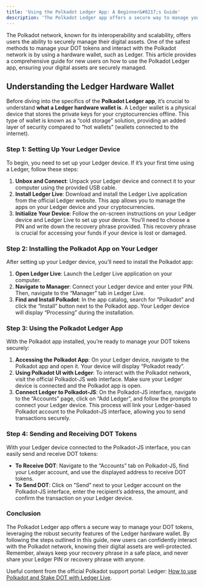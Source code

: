 ```yaml
---
title: 'Using the Polkadot Ledger App: A Beginner&#8217;s Guide'
description: 'The Polkadot Ledger app offers a secure way to manage your DOT tokens, leveraging the robust security features of the Ledger hardware wallet.'
---
```

The Polkadot network, known for its interoperability and scalability, offers users the ability to securely manage their digital assets. One of the safest methods to manage your DOT tokens and interact with the Polkadot network is by using a hardware wallet, such as Ledger. This article provides a comprehensive guide for new users on how to use the Polkadot Ledger app, ensuring your digital assets are securely managed.

Understanding the Ledger Hardware Wallet
----------------------------------------

Before diving into the specifics of the **Polkadot Ledger app**, it’s crucial to understand **what a Ledger hardware wallet is**. A Ledger wallet is a physical device that stores the private keys for your cryptocurrencies offline. This type of wallet is known as a “cold storage” solution, providing an added layer of security compared to “hot wallets” (wallets connected to the internet).

### Step 1: Setting Up Your Ledger Device

To begin, you need to set up your Ledger device. If it’s your first time using a Ledger, follow these steps:

1. **Unbox and Connect**: Unpack your Ledger device and connect it to your computer using the provided USB cable.
2. **Install Ledger Live**: Download and install the Ledger Live application from the official Ledger website. This app allows you to manage the apps on your Ledger device and your cryptocurrencies.
3. **Initialize Your Device**: Follow the on-screen instructions on your Ledger device and Ledger Live to set up your device. You’ll need to choose a PIN and write down the recovery phrase provided. This recovery phrase is crucial for accessing your funds if your device is lost or damaged.

### Step 2: Installing the Polkadot App on Your Ledger

After setting up your Ledger device, you’ll need to install the Polkadot app:

1. **Open Ledger Live**: Launch the Ledger Live application on your computer.
2. **Navigate to Manager**: Connect your Ledger device and enter your PIN. Then, navigate to the “Manager” tab in Ledger Live.
3. **Find and Install Polkadot**: In the app catalog, search for “Polkadot” and click the “Install” button next to the Polkadot app. Your Ledger device will display “Processing” during the installation.

### Step 3: Using the Polkadot Ledger App

With the Polkadot app installed, you’re ready to manage your DOT tokens securely:

1. **Accessing the Polkadot App**: On your Ledger device, navigate to the Polkadot app and open it. Your device will display “Polkadot ready”.
2. **Using Polkadot UI with Ledger**: To interact with the Polkadot network, visit the official Polkadot-JS web interface. Make sure your Ledger device is connected and the Polkadot app is open.
3. **Connect Ledger to Polkadot-JS**: On the Polkadot-JS interface, navigate to the “Accounts” page, click on “Add Ledger”, and follow the prompts to connect your Ledger device. This process will link your Ledger-based Polkadot account to the Polkadot-JS interface, allowing you to send transactions securely.

### Step 4: Sending and Receiving DOT Tokens

With your Ledger device connected to the Polkadot-JS interface, you can easily send and receive DOT tokens:

- **To Receive DOT**: Navigate to the “Accounts” tab on Polkadot-JS, find your Ledger account, and use the displayed address to receive DOT tokens.
- **To Send DOT**: Click on “Send” next to your Ledger account on the Polkadot-JS interface, enter the recipient’s address, the amount, and confirm the transaction on your Ledger device.

### Conclusion

The Polkadot Ledger app offers a secure way to manage your DOT tokens, leveraging the robust security features of the Ledger hardware wallet. By following the steps outlined in this guide, new users can confidently interact with the Polkadot network, knowing their digital assets are well-protected. Remember, always keep your recovery phrase in a safe place, and never share your Ledger PIN or recovery phrase with anyone.

Useful content from the official Polkadot support portal: Ledger: [How to use Polkadot and Stake DOT with Ledger Live](https://support.polkadot.network/support/solutions/articles/65000175822-how-to-use-polkadot-and-stake-with-ledger-live).